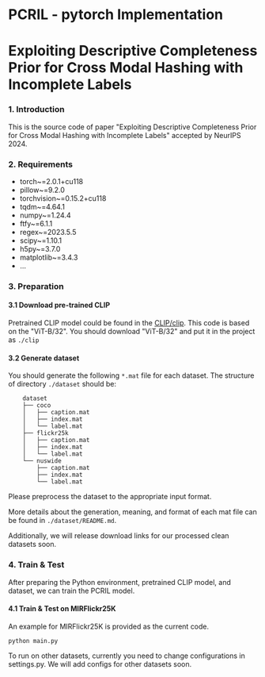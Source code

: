 # PCRIL - pytorch Implementation
# Exploiting Descriptive Completeness Prior for Cross Modal Hashing with Incomplete Labels

### 1. Introduction

This is the source code of paper "Exploiting Descriptive Completeness Prior for Cross Modal Hashing with Incomplete Labels" accepted by NeurIPS 2024.

### 2. Requirements

- torch~=2.0.1+cu118
- pillow~=9.2.0
- torchvision~=0.15.2+cu118
- tqdm~=4.64.1
- numpy~=1.24.4
- ftfy~=6.1.1
- regex~=2023.5.5
- scipy~=1.10.1
- h5py~=3.7.0
- matplotlib~=3.4.3
- ...

### 3. Preparation

#### 3.1 Download pre-trained CLIP

Pretrained CLIP model could be found in the [CLIP/clip](https://github.com/openai/CLIP/blob/main/clip). 
This code is based on the "ViT-B/32". 
You should download "ViT-B/32" and put it in the project as `./clip`

#### 3.2 Generate dataset

You should generate the following `*.mat` file for each dataset. The structure of directory `./dataset` should be:
```
    dataset
    ├── coco
    │   ├── caption.mat 
    │   ├── index.mat
    │   └── label.mat 
    ├── flickr25k
    │   ├── caption.mat
    │   ├── index.mat
    │   └── label.mat
    └── nuswide
        ├── caption.mat
        ├── index.mat 
        └── label.mat
```

Please preprocess the dataset to the appropriate input format.

More details about the generation, meaning, and format of each mat file can be found in `./dataset/README.md`.

Additionally, we will release download links for our processed clean datasets soon.

### 4. Train & Test

After preparing the Python environment, pretrained CLIP model, and dataset, we can train the PCRIL model.
#### 4.1 Train & Test on MIRFlickr25K
An example for MIRFlickr25K is provided as the current code.
``` 
python main.py
```
To run on other datasets, currently you need to change configurations in settings.py.
We will add configs for other datasets soon.
